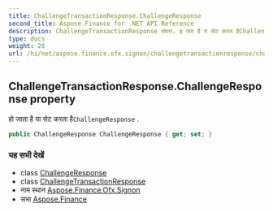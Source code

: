 ```yaml
---
title: ChallengeTransactionResponse.ChallengeResponse
second_title: Aspose.Finance for .NET API Reference
description: ChallengeTransactionResponse संपत्त. ह जत है य सेट करत हैChallengeResponse .
type: docs
weight: 20
url: /hi/net/aspose.finance.ofx.signon/challengetransactionresponse/challengeresponse/
---
```

## ChallengeTransactionResponse.ChallengeResponse property

हो जाता है या सेट करता है`ChallengeResponse` .

```csharp
public ChallengeResponse ChallengeResponse { get; set; }
```

### यह सभी देखें

* class [ChallengeResponse](../../challengeresponse/)
* class [ChallengeTransactionResponse](../)
* नाम स्थान [Aspose.Finance.Ofx.Signon](../../challengetransactionresponse/)
* सभा [Aspose.Finance](../../../)


